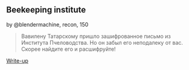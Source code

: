 ## Beekeeping institute
by @blendermachine, recon, 150

>Вавилену Татарскому пришло зашифрованное письмо из Института Пчеловодства. Но он забыл его неподалеку от вас. 
>Скорее найдите его и расшифруйте!

[Write-up](WRITEUP.md)

